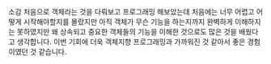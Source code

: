 소감
처음으로 객체라는 것을 다뤄보고 프로그래밍 해보았는데 처음에는 너무 어렵고 어떻게 시작해야할지를 몰랐지만 아직 객체가 
무슨 기능을 하는지까지 완벽하게 이해하지는 못하였지만 왜 상속되고 중요한 객체들의 기능을 이해한 것으로도 많은 것을 배웠다고 
생각합니다. 이번 기회에 더욱 객체지향 프로그래밍과 가까워진 것 같아서 좋은 경험이였던 것 같습니다. 

